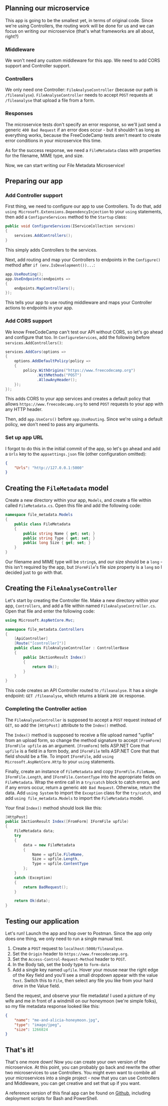 ## Planning our microservice

This app is going to be the smallest yet, in terms of original code. Since we're using Controllers, the routing work will be done for us and we can focus on writing our microservice (that's what frameworks are all about, right?)

### Middleware

We won't need any custom middleware for this app. We need to add CORS support and Controller support.

### Controllers

We only need one Controller: `FileAnalyseController` (because our path is `/fileanalyse`). `FileAnalyseController` needs to accept `POST` requests at `/fileanalyse` that upload a file from a form.

### Responses

The microservice tests don't specify an error response, so we'll just send a generic `400 Bad Request` if an error does occur - but it shouldn't as long as everything works, because the FreeCodeCamp tests aren't meant to create error conditions in your microservice this time.

As for the success response, we need a `FileMetadata` class with properties for the filename, MIME type, and size.

Now, we can start writing our File Metadata Microservice!

## Preparing our app

### Add Controller support

First thing, we need to configure our app to use Controllers. To do that, add `using Microsoft.Extensions.DependencyInjection` to your `using` statements, then add a `ConfigureServices` method to the `Startup` class:

```csharp
public void ConfigureServices(IServiceCollection services)
{
    services.AddControllers();
}
```

This simply adds Controllers to the services.

Next, add routing and map your Controllers to endpoints in the `Configure()` method after `if (env.IsDevelopment())...`:

```csharp
app.UseRouting();
app.UseEndpoints(endpoints =>
{
    endpoints.MapControllers();
});
```

This tells your app to use routing middleware and maps your Controller actions to endpoints in your app.

### Add CORS support

We know FreeCodeCamp can't test our API without CORS, so let's go ahead and configure that too. In `ConfigureServices`, add the following before `services.AddControllers()`:

```csharp
services.AddCors(options =>
{
    options.AddDefaultPolicy(policy =>
    {
        policy.WithOrigins("https://www.freecodecamp.org")
              .WithMethods("POST")
              .AllowAnyHeader();
    });
});
```

This adds CORS to your app services and creates a default policy that allows `https://www.freecodecamp.org` to send `POST` requests to your app with any HTTP header.

Then, add `app.UseCors()` before `app.UseRouting`. Since we're using a default policy, we don't need to pass any arguments.

### Set up app URL

I forgot to do this in the initial commit of the app, so let's go ahead and add a `Urls` key to the `appsettings.json` file (other configuration omitted):

```json
{
	"Urls": "http://127.0.0.1:5000"
}
```

## Creating the `FileMetadata` model

Create a new directory within your app, `Models`, and create a file within called `FileMetadata.cs`. Open this file and add the following code:

```csharp
namespace file_metadata.Models
{
	public class FileMetadata
	{
		public string Name { get; set; }
		public string Type { get; set; }
		public long Size { get; set; }
	}
}
```

Our filename and MIME type will be `string`s, and our size should be a `long` - this isn't required by the app, but `IFormFile`'s file size property is a `long` so I decided just to go with that.

## Creating the `FileAnalyseController`

Let's start by creating the Controller file. Make a new directory within your app, `Controllers`, and add a file within named `FileAnalyseController.cs`. Open that file and enter the following code:

```csharp
using Microsoft.AspNetCore.Mvc;

namespace file_metadata.Controllers
{
	[ApiController]
	[Route("[controller]")]
	public class FileAnalyseController : ControllerBase
	{
		public IActionResult Index()
		{
			return Ok();
		}
	}
}
```

This code creates an API Controller routed to `/fileanalyse`. It has a single endpoint: `GET /fileanalyse`, which returns a blank `200 OK` response.

### Completing the Controller action

The `FileAnalyseController` is supposed to accept a `POST` request instead of `GET`, so add the `[HttpPost]` attribute to the `Index()` method.

The `Index()` method is supposed to receive a file upload named "upfile" from an upload form, so change the method signature to accept `[FromForm] IFormFile upfile` as an argument. `[FromForm]` tells ASP.NET Core that `upfile` is a field in a form body, and `IFormFile` tells ASP.NET Core that that field should be a file. To import `IFormFile`, add `using Microsoft.AspNetCore.Http` to your `using` statements.

Finally, create an instance of `FileMetadata` and copy `IFormFile.FileName`, `IFormFile.Length`, and `IFormFile.ContentType` into the appropriate fields on `FileMetadata`. Wrap the entire call in a `try/catch` block to catch errors, and if any errors occur, return a generic `400 Bad Request`. Otherwise, return the data. Add `using System` to import the `Exception` class for the `try/catch`, and add `using file_metadata.Models` to import the `FileMetadata` model.

Your final `Index()` method should look like this:

```csharp
[HttpPost]
public IActionResult Index([FromForm] IFormFile upfile)
{
    FileMetadata data;
    try
    {
        data = new FileMetadata
        {
            Name = upfile.FileName,
            Size = upfile.Length,
            Type = upfile.ContentType
        };
    }
    catch (Exception)
    {
        return BadRequest();
    }

    return Ok(data);
}
```

## Testing our application

Let's run! Launch the app and hop over to Postman. Since the app only does one thing, we only need to run a single manual test.

1. Create a `POST` request to `localhost:5000/fileanalyse`.
2. Set the `Origin` header to `https://www.freecodecamp.org`.
3. Set the `Access-Control-Request-Method` header to `POST`.
4. In the Body tab, set the body type to `form-data`
5. Add a single key named `upfile`. Hover your mouse near the right edge of the Key field and you'll see a small dropdown appear with the value `Text`. Switch this to `File`, then select any file you like from your hard drive in the Value field.

Send the request, and observe your file metadata! I used a picture of my wife and me in front of a windmill on our honeymoon (we're simple folks), so my file metadata response looked like this:

```json
{
    "name": "me-and-alicia-honeymoon.jpg",
    "type": "image/jpeg",
    "size": 1266824
}
```

## That's it!

That's one more down! Now you can create your own version of the microservice. At this point, you can probably go back and rewrite the other two microservices to use Controllers. You might even want to combile all your microservices into a single project - now that you can use Controllers and Middleware, you can get creative and set that up if you want.

A reference version of this final app can be found on [Github](https://github.com/christianlevesque/fcc-file-metadata-microservice), including deployment scripts for Bash and PowerShell.